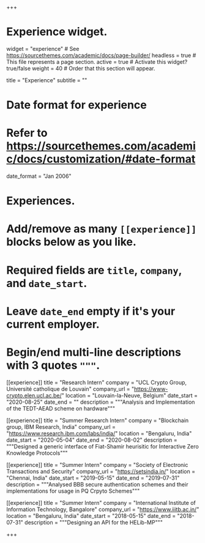 +++
# Experience widget.
widget = "experience"  # See https://sourcethemes.com/academic/docs/page-builder/
headless = true  # This file represents a page section.
active = true  # Activate this widget? true/false
weight = 40  # Order that this section will appear.

title = "Experience"
subtitle = ""

# Date format for experience
#   Refer to https://sourcethemes.com/academic/docs/customization/#date-format
date_format = "Jan 2006"

# Experiences.
#   Add/remove as many `[[experience]]` blocks below as you like.
#   Required fields are `title`, `company`, and `date_start`.
#   Leave `date_end` empty if it's your current employer.
#   Begin/end multi-line descriptions with 3 quotes `"""`.

[[experience]]
  title = "Research Intern"
  company = "UCL Crypto Group, Université catholique de Louvain"
  company_url = "https://www-crypto.elen.ucl.ac.be/"
  location = "Louvain-la-Neuve, Belgium"
  date_start = "2020-08-25"
  date_end = ""
  description = """Analysis and Implementation of the TEDT-AEAD scheme on hardware"""

[[experience]]
  title = "Summer Research Intern"
  company = "Blockchain group, IBM Research, India"
  company_url = "https://www.research.ibm.com/labs/india/"
  location = "Bengaluru, India"
  date_start = "2020-05-04"
  date_end = "2020-08-02"
  description = """Designed a generic interface of Fiat-Shamir heurisitic for Interactive Zero Knowledge Protocols"""

[[experience]]
  title = "Summer Intern"
  company = "Society of Electronic Transactions and Security"
  company_url = "https://setsindia.in/"
  location = "Chennai, India"
  date_start = "2019-05-15"
  date_end = "2019-07-31"
  description = """Analysed BBB secure authentication schemes and their implementations for usage in PQ Crpyto Schemes"""

[[experience]]
  title = "Summer Intern"
  company = "International Institute of Information Technology, Bangalore"
  company_url = "https://www.iiitb.ac.in/"
  location = "Bengaluru, India"
  date_start = "2018-05-15"
  date_end = "2018-07-31"
  description = """Designing an API for the HELib-MP"""


+++
